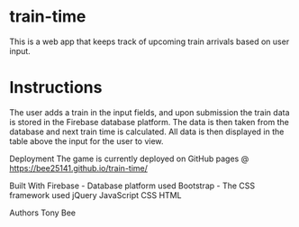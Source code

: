 # train-time
This is a web app that keeps track of upcoming train arrivals based on user input.

# Instructions
The user adds a train in the input fields, and upon submission the train data is stored in the Firebase database platform. The data is then taken from the database and next train time is calculated. All data is then displayed in the table above the input for the user to view.

Deployment
The game is currently deployed on GitHub pages @ https://bee25141.github.io/train-time/

Built With
Firebase - Database platform used
Bootstrap - The CSS framework used
jQuery
JavaScript
CSS
HTML

Authors
Tony Bee